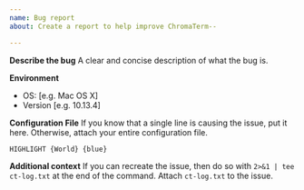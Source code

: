 ```yaml
---
name: Bug report
about: Create a report to help improve ChromaTerm--

---
```


**Describe the bug**
A clear and concise description of what the bug is.

**Environment**
 - OS: [e.g. Mac OS X]
 - Version [e.g. 10.13.4]

**Configuration File**
If you know that a single line is causing the issue, put it here. Otherwise, attach your entire configuration file.
```
HIGHLIGHT {World} {blue}
```

**Additional context**
If you can recreate the issue, then do so with `2>&1 | tee ct-log.txt` at the end of the command. Attach `ct-log.txt` to the issue.
